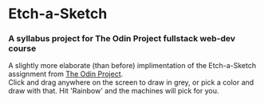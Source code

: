 # Etch-a-Sketch
### A syllabus project for The Odin Project fullstack web-dev course

A slightly more elaborate (than before) implimentation of the Etch-a-Sketch assignment from [The Odin Project](https://www.theodinproject.com/paths/foundations/courses/foundations/lessons/etch-a-sketch-project).  
Click and drag anywhere on the screen to draw in grey, or pick a color and draw with that. Hit 'Rainbow' and the machines will pick for you.